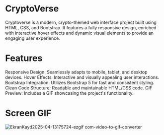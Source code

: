 # CryptoVerse

Cryptoverse is a modern, crypto-themed web interface project built using HTML, CSS, and Bootstrap. It features a fully responsive design, enriched with interactive hover effects and dynamic visual elements to provide an engaging user experience.

# Features

Responsive Design: Seamlessly adapts to mobile, tablet, and desktop devices.
Hover Effects: Interactive and visually appealing user interactions.
Bootstrap Integration: Utilizes Bootstrap 5 for fast and consistent styling.
Clean Code Structure: Readable and maintainable HTML/CSS code.
GIF Preview: Includes a GIF showcasing the project's functionality.

# Screen GIF 
![EkranKayd2025-04-13175724-ezgif com-video-to-gif-converter](https://github.com/user-attachments/assets/03e9c7f9-22fb-4bd3-b5d9-253b98d2a53f)

